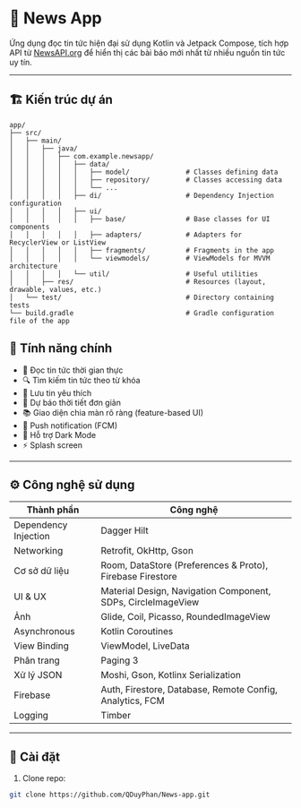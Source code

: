 # 📰 News App

Ứng dụng đọc tin tức hiện đại sử dụng Kotlin và Jetpack Compose, tích hợp API
từ [NewsAPI.org](https://newsapi.org/) để hiển thị các bài báo mới nhất từ nhiều nguồn tin tức uy
tín.


---

## 🏗️ Kiến trúc dự án

```text
app/
├── src/
│   ├── main/
│   │   ├── java/
│   │   │   ├── com.example.newsapp/
│   │   │   │   ├── data/
│   │   │   │   │   ├── model/              # Classes defining data
│   │   │   │   │   ├── repository/         # Classes accessing data
│   │   │   │   │   └── ...
│   │   │   │   ├── di/                     # Dependency Injection configuration
│   │   │   │   ├── ui/
│   │   │   │   │   ├── base/               # Base classes for UI components
│   │   │   │   │   ├── adapters/           # Adapters for RecyclerView or ListView
│   │   │   │   │   ├── fragments/          # Fragments in the app
│   │   │   │   │   └── viewmodels/         # ViewModels for MVVM architecture
│   │   │   │   └── util/                   # Useful utilities
│   │   ├── res/                            # Resources (layout, drawable, values, etc.)
│   └── test/                               # Directory containing tests
└── build.gradle                            # Gradle configuration file of the app
```


## 🚀 Tính năng chính

- 📲 Đọc tin tức thời gian thực
- 🔍 Tìm kiếm tin tức theo từ khóa
- 💾 Lưu tin yêu thích
- 📡 Dự báo thời tiết đơn giản
- 📚 Giao diện chia màn rõ ràng (feature-based UI)
- 🔔 Push notification (FCM)
- 🌙 Hỗ trợ Dark Mode
- ⚡ Splash screen

---

## ⚙️ Công nghệ sử dụng

| Thành phần           | Công nghệ                                                    |
|----------------------|--------------------------------------------------------------|
| Dependency Injection | Dagger Hilt                                                  |
| Networking           | Retrofit, OkHttp, Gson                                       |
| Cơ sở dữ liệu        | Room, DataStore (Preferences & Proto), Firebase Firestore    |
| UI & UX              | Material Design, Navigation Component, SDPs, CircleImageView |
| Ảnh                  | Glide, Coil, Picasso, RoundedImageView                       |
| Asynchronous         | Kotlin Coroutines                                            |
| View Binding         | ViewModel, LiveData                                          |
| Phân trang           | Paging 3                                                     |
| Xử lý JSON           | Moshi, Gson, Kotlinx Serialization                           |
| Firebase             | Auth, Firestore, Database, Remote Config, Analytics, FCM     |
| Logging              | Timber                                                       |

---

## 🔧 Cài đặt

1. Clone repo:

```bash
git clone https://github.com/QDuyPhan/News-app.git